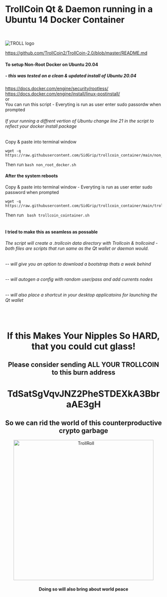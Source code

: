 # **TrollCoin Qt & Daemon running in a Ubuntu 14 Docker Container**
<br>

![TROLL logo](https://avatars2.githubusercontent.com/u/16044831?v=3&u=c30f9a963a650436d286920035513bc94828d560&s=140)

https://github.com/TrollCoin2/TrollCoin-2.0/blob/master/README.md
<br>
#### To setup Non-Root Docker on Ubuntu 20.04
##### - this was tested on a clean & updated install of Ubuntu 20.04
https://docs.docker.com/engine/security/rootless/
<br>
https://docs.docker.com/engine/install/linux-postinstall/
<br>
or
<br>
You can run this script - Everyting is run as user enter sudo passordw when prompted
###### If your running a diffrent vertion of Ubuntu change line 21 in the script to reflect your docker install package
Copy & paste into terminal window
```
wget -q https://raw.githubusercontent.com/SidGrip/trollcoin_container/main/non_root_docker.sh
```
Then run ```bash non_root_docker.sh``` 
<br>
#### After the system reboots
Copy & paste into terminal window - Everyting is run as user enter sudo password when prompted
```
wget -q https://raw.githubusercontent.com/SidGrip/trollcoin_container/main/trollcoin_cointainer.sh
```
Then run ``` bash trollcoin_cointainer.sh``` 
<br>
<br>
#### I tried to make this as seamless as possable
###### The script will create a .trollcoin data directory with Trollcoin & trollcoind - both files are scripts that run same as the Qt wallet or daemon would.
###### -- will give you an option to download a bootstrap thats a week behind
###### -- will autogen a config with random user/pass and add currents nodes
###### -- will also place a shortcut in your desktop applicatoins for launching the Qt wallet
<br>
<h1 align="center">If this Makes Your Nipples So HARD, that you could cut glass!</h1>
<h2 align="center">Please consider sending ALL YOUR TROLLCOIN to this burn address</h2>
<h1 align="center">TdSatSgVqvJNZ2PheSTDEXkA3BbraAE3gH</h1>
<h2 align="center">So we can rid the world of this counterproductive crypto garbage</h2>
<p align="center">
  <img width="450" src="https://media1.tenor.com/images/7a13ea9d38f091d68125ad13763d5721/tenor.gif?itemid=16217383" alt="TrollRoll">
</p>
<h4 align="center">Doing so will also bring about world peace</h4>

